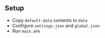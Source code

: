 ## Setup
* Copy `default-data` contents to `data`
* Configure `settings.json` and `global.json`
* Run `main.ahk`